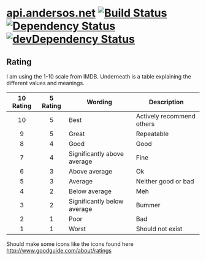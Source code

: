 # [api.andersos.net](api.andersos.net) [![Build Status](https://travis-ci.org/Andersos/api.andersos.net.svg?branch=gh-pages)](https://travis-ci.org/Andersos/api.andersos.net) [![Dependency Status](https://david-dm.org/Andersos/api.andersos.net.svg)](https://david-dm.org/Andersos/api.andersos.net) [![devDependency Status](https://david-dm.org/Andersos/api.andersos.net/dev-status.svg)](https://david-dm.org/Andersos/api.andersos.net#info=devDependencies)

## Rating
I am using the 1-10 scale from IMDB. Underneath is a table explaining the different values and meanings.

| 10 Rating | 5 Rating | Wording                     | Description |
| :-------: | :------: | --------------------------- | ----------- |
|10         | 5        | Best                        | Actively recommend others |
|9          | 5        | Great                       | Repeatable |
|8          | 4        | Good                        | Good |
|7          | 4        | Significantly above average | Fine |
|6          | 3        | Above average               | Ok |
|5          | 3        | Average                     | Neither good or bad |
|4          | 2        | Below average               | Meh |
|3          | 2        | Significantly below average | Bummer |
|2          | 1        | Poor                        | Bad |
|1          | 1        | Worst                       | Should not exist |

Should make some icons like the icons found here http://www.goodguide.com/about/ratings
